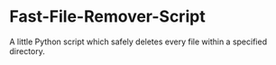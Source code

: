 # Fast-File-Remover-Script
A little Python script which safely deletes every file within a specified directory.
